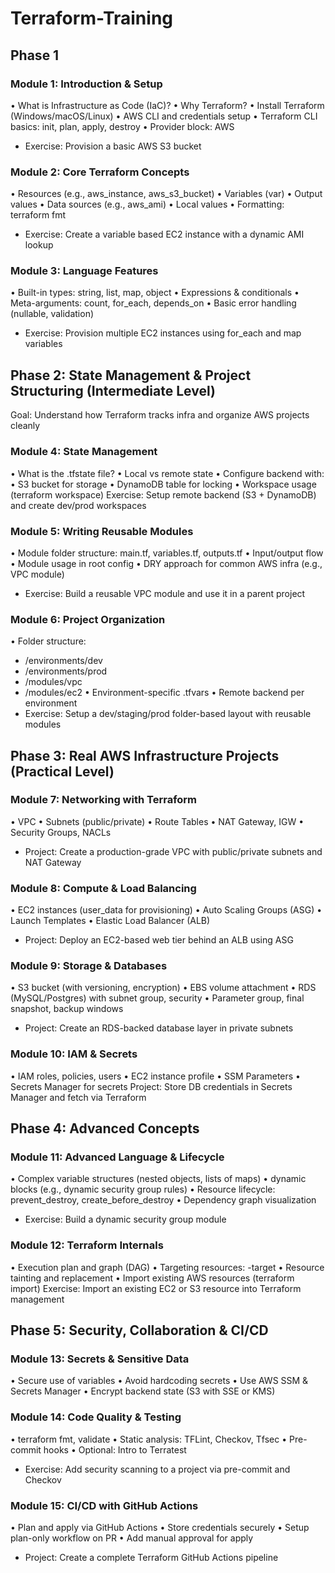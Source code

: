 # Terraform-Training

## Phase 1
###  Module 1: Introduction & Setup
•	What is Infrastructure as Code (IaC)?
•	Why Terraform?
•	Install Terraform (Windows/macOS/Linux)
•	AWS CLI and credentials setup
•	Terraform CLI basics: init, plan, apply, destroy
•	Provider block: AWS
   - Exercise: Provision a basic AWS S3 bucket

 ### Module 2: Core Terraform Concepts
•	Resources (e.g., aws_instance, aws_s3_bucket)
•	Variables (var)
•	Output values
•	Data sources (e.g., aws_ami)
•	Local values
•	Formatting: terraform fmt
  - Exercise: Create a variable based EC2 instance with a dynamic AMI lookup

### Module 3: Language Features
•	Built-in types: string, list, map, object
•	Expressions & conditionals
•	Meta-arguments: count, for_each, depends_on
•	Basic error handling (nullable, validation)
  - Exercise: Provision multiple EC2 instances using for_each and map variables

## Phase 2: State Management & Project Structuring (Intermediate Level)
 Goal: Understand how Terraform tracks infra and organize AWS projects cleanly

 ### Module 4: State Management
•	What is the .tfstate file?
•	Local vs remote state
•	Configure backend with:
•	S3 bucket for storage
•	DynamoDB table for locking
•	Workspace usage (terraform workspace)
 Exercise: Setup remote backend (S3 + DynamoDB) and create dev/prod workspaces

### Module 5: Writing Reusable Modules
•	Module folder structure: main.tf, variables.tf, outputs.tf
•	Input/output flow
•	Module usage in root config
•	DRY approach for common AWS infra (e.g., VPC module)
  -  Exercise: Build a reusable VPC module and use it in a parent project

 ### Module 6: Project Organization
•	Folder structure:
  - /environments/dev
  - /environments/prod
  - /modules/vpc
  - /modules/ec2
•	Environment-specific .tfvars
•	Remote backend per environment
  -  Exercise: Setup a dev/staging/prod folder-based layout with reusable modules

## Phase 3: Real AWS Infrastructure Projects (Practical Level)

### Module 7: Networking with Terraform
•	VPC
•	Subnets (public/private)
•	Route Tables
•	NAT Gateway, IGW
•	Security Groups, NACLs
   - Project: Create a production-grade VPC with public/private subnets and NAT Gateway

### Module 8: Compute & Load Balancing
•	EC2 instances (user_data for provisioning)
•	Auto Scaling Groups (ASG)
•	Launch Templates
•	Elastic Load Balancer (ALB)
   - Project: Deploy an EC2-based web tier behind an ALB using ASG

### Module 9: Storage & Databases
•	S3 bucket (with versioning, encryption)
•	EBS volume attachment
•	RDS (MySQL/Postgres) with subnet group, security
•	Parameter group, final snapshot, backup windows
   - Project: Create an RDS-backed database layer in private subnets

### Module 10: IAM & Secrets
•	IAM roles, policies, users
•	EC2 instance profile
•	SSM Parameters
•	Secrets Manager for secrets
 Project: Store DB credentials in Secrets Manager and fetch via Terraform

## Phase 4: Advanced Concepts 
 ### Module 11: Advanced Language & Lifecycle
•	Complex variable structures (nested objects, lists of maps)
•	dynamic blocks (e.g., dynamic security group rules)
•	Resource lifecycle: prevent_destroy, create_before_destroy
•	Dependency graph visualization
   - Exercise: Build a dynamic security group module

 ### Module 12: Terraform Internals
•	Execution plan and graph (DAG)
•	Targeting resources: -target
•	Resource tainting and replacement
•	Import existing AWS resources (terraform import)
 Exercise: Import an existing EC2 or S3 resource into Terraform management

## Phase 5: Security, Collaboration & CI/CD

### Module 13: Secrets & Sensitive Data
•	Secure use of variables
•	Avoid hardcoding secrets
•	Use AWS SSM & Secrets Manager
•	Encrypt backend state (S3 with SSE or KMS)

### Module 14: Code Quality & Testing
•	terraform fmt, validate
•	Static analysis: TFLint, Checkov, Tfsec
•	Pre-commit hooks
•	Optional: Intro to Terratest
  - Exercise: Add security scanning to a project via pre-commit and Checkov

### Module 15: CI/CD with GitHub Actions
•	Plan and apply via GitHub Actions
•	Store credentials securely
•	Setup plan-only workflow on PR
•	Add manual approval for apply
  - Project: Create a complete Terraform GitHub Actions pipeline

